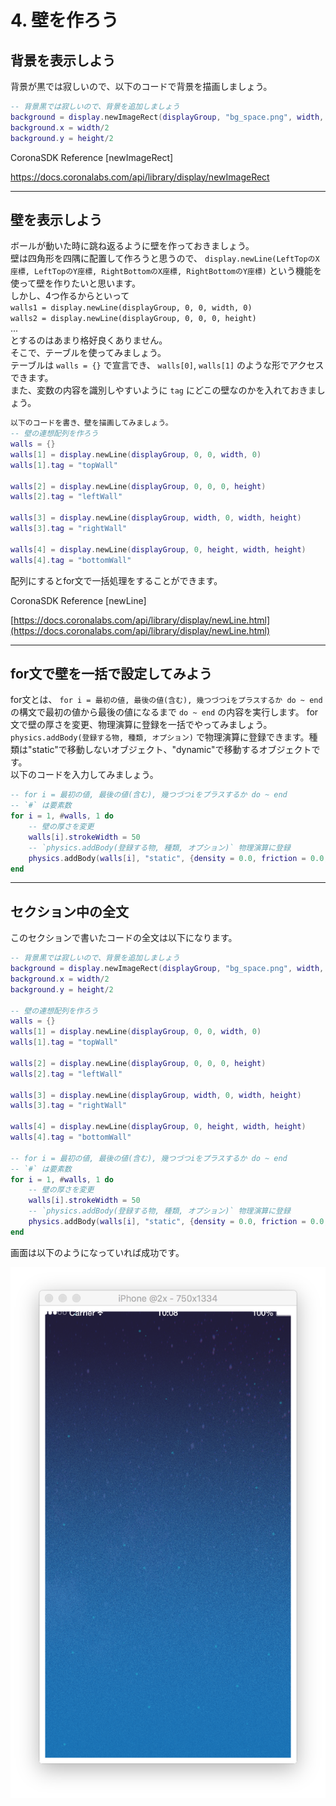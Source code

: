 # 4. 壁を作ろう

## 背景を表示しよう
背景が黒では寂しいので、以下のコードで背景を描画しましょう。

```lua
-- 背景黒では寂しいので、背景を追加しましょう
background = display.newImageRect(displayGroup, "bg_space.png", width, height)
background.x = width/2
background.y = height/2
```

CoronaSDK Reference [newImageRect]

[https://docs.coronalabs.com/api/library/display/newImageRect
](https://docs.coronalabs.com/api/library/display/newImageRect.html)

---

## 壁を表示しよう
ボールが動いた時に跳ね返るように壁を作っておきましょう。  
壁は四角形を四隅に配置して作ろうと思うので、 `display.newLine(LeftTopのX座標, LeftTopのY座標, RightBottomのX座標, RightBottomのY座標)` という機能を使って壁を作りたいと思います。  
しかし、4つ作るからといって  
`walls1 = display.newLine(displayGroup, 0, 0, width, 0)`  
`walls2 = display.newLine(displayGroup, 0, 0, 0, height)`  
...  
とするのはあまり格好良くありません。  
そこで、テーブルを使ってみましょう。  
テーブルは `walls = {}` で宣言でき、 `walls[0]`, `walls[1]` のような形でアクセスできます。  
また、変数の内容を識別しやすいように `tag` にどこの壁なのかを入れておきましょう。  

```lua
以下のコードを書き、壁を描画してみましょう。 
-- 壁の連想配列を作ろう
walls = {}
walls[1] = display.newLine(displayGroup, 0, 0, width, 0)
walls[1].tag = "topWall"

walls[2] = display.newLine(displayGroup, 0, 0, 0, height)
walls[2].tag = "leftWall"

walls[3] = display.newLine(displayGroup, width, 0, width, height)
walls[3].tag = "rightWall"

walls[4] = display.newLine(displayGroup, 0, height, width, height)
walls[4].tag = "bottomWall"
```

配列にするとfor文で一括処理をすることができます。


CoronaSDK Reference [newLine]

[https://docs.coronalabs.com/api/library/display/newLine.html](https://docs.coronalabs.com/api/library/display/newLine.html)

---

## for文で壁を一括で設定してみよう
for文とは、 `for i = 最初の値, 最後の値(含む), 幾つづつiをプラスするか do ~ end` の構文で最初の値から最後の値になるまで `do ~ end` の内容を実行します。
for文で壁の厚さを変更、物理演算に登録を一括でやってみましょう。  
`physics.addBody(登録する物, 種類, オプション)` で物理演算に登録できます。種類は"static"で移動しないオブジェクト、"dynamic"で移動するオブジェクトです。  
以下のコードを入力してみましょう。

```lua
-- for i = 最初の値, 最後の値(含む), 幾つづつiをプラスするか do ~ end
-- `#` は要素数
for i = 1, #walls, 1 do
    -- 壁の厚さを変更
    walls[i].strokeWidth = 50
    -- `physics.addBody(登録する物, 種類, オプション)` 物理演算に登録
    physics.addBody(walls[i], "static", {density = 0.0, friction = 0.0, bounce = 1.0})
end
```

---

## セクション中の全文
このセクションで書いたコードの全文は以下になります。

```lua
-- 背景黒では寂しいので、背景を追加しましょう
background = display.newImageRect(displayGroup, "bg_space.png", width, height)
background.x = width/2
background.y = height/2

-- 壁の連想配列を作ろう
walls = {}
walls[1] = display.newLine(displayGroup, 0, 0, width, 0)
walls[1].tag = "topWall"

walls[2] = display.newLine(displayGroup, 0, 0, 0, height)
walls[2].tag = "leftWall"

walls[3] = display.newLine(displayGroup, width, 0, width, height)
walls[3].tag = "rightWall"

walls[4] = display.newLine(displayGroup, 0, height, width, height)
walls[4].tag = "bottomWall"

-- for i = 最初の値, 最後の値(含む), 幾つづつiをプラスするか do ~ end
-- `#` は要素数
for i = 1, #walls, 1 do
    -- 壁の厚さを変更
    walls[i].strokeWidth = 50
    -- `physics.addBody(登録する物, 種類, オプション)` 物理演算に登録
    physics.addBody(walls[i], "static", {density = 0.0, friction = 0.0, bounce = 1.0})
end
```

画面は以下のようになっていれば成功です。

![](./image/execBreakoutSample3.png)
